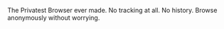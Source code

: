 The Privatest Browser ever made. No tracking at all. No history. Browse anonymously without worrying.
